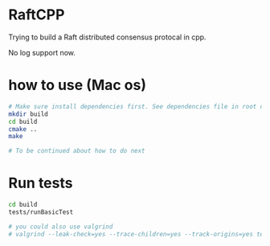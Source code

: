 # RaftCPP

Trying to build a Raft distributed consensus protocal in cpp.

No log support now.

# how to use (Mac os)
```bash
# Make sure install dependencies first. See dependencies file in root dir.
mkdir build
cd build
cmake ..
make

# To be continued about how to do next
```

# Run tests
```bash
cd build
tests/runBasicTest

# you could also use valgrind
# valgrind --leak-check=yes --trace-children=yes --track-origins=yes tests/runBasicTest
```
